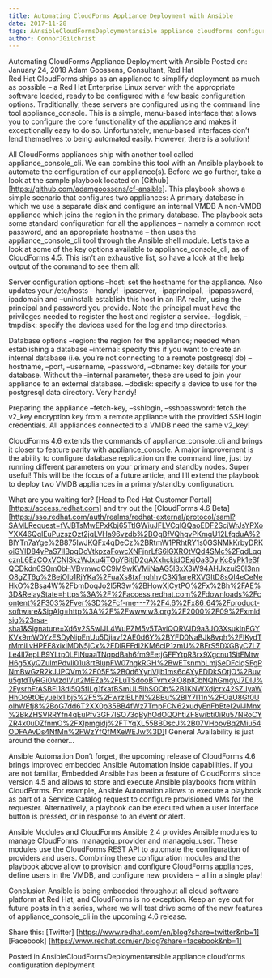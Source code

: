 ```yaml
---
title: Automating CloudForms Appliance Deployment with Ansible 
date: 2017-11-28
tags: AAnsibleCloudFormsDeploymentansible appliance cloudforms configuration deployment 
author: ConnorJGilchrist
---
```


Automating CloudForms Appliance Deployment with Ansible
Posted on: January 24, 2018
Adam Goossens, Consultant, Red Hat  
Red Hat CloudForms ships as an appliance to simplify deployment as much as possible – a Red Hat Enterprise Linux server with the appropriate software loaded, ready to be configured with a few basic configuration options.
Traditionally, these servers are configured using the command line tool appliance_console. This is a simple, menu-based interface that allows you to configure the core functionality of the appliance and makes it exceptionally easy to do so. Unfortunately, menu-based interfaces don’t lend themselves to being automated easily.
However, there is a solution!
  
All CloudForms appliances ship with another tool called appliance_console_cli. We can combine this tool with an Ansible playbook to automate the configuration of our appliance(s).
Before we go further, take a look at the sample playbook located on [Github] [https://github.com/adamgoossens/cf-ansible]. This playbook shows a simple scenario that configures two appliances:
A primary database in which we use a separate disk and configure an internal VMDB
A non-VMDB appliance which joins the region in the primary database.
The playbook sets some standard configuration for all the appliances – namely a common root password, and an appropriate hostname – then uses the appliance_console_cli tool through the Ansible shell module.
Let’s take a look at some of the key options available to appliance_console_cli, as of CloudForms 4.5. This isn’t an exhaustive list, so have a look at the help output of the command to see them all:
  
Server configuration options
–host: set the hostname for the appliance. Also updates your /etc/hosts – handy!
–ipaserver, –ipaprincipal, –ipapassword, –ipadomain and –uninstall: establish this host in an IPA realm, using the principal and password you provide. Note the principal must have the privileges needed to register the host and register a service.
–logdisk, –tmpdisk: specify the devices used for the log and tmp directories.
  
Database options
–region: the region for the appliance; needed when establishing a database
–internal: specify this if you want to create an internal database (i.e. you’re not connecting to a remote postgresql db)
–hostname, –port, –username, –password, –dbname: key details for your database. Without the –internal parameter, these are used to join your appliance to an external database.
–dbdisk: specify a device to use for the postgresql data directory. Very handy!
  
Preparing the appliance
–fetch-key, –sshlogin, –sshpassword: fetch the v2_key encryption key from a remote appliance with the provided SSH login credentials. All appliances connected to a VMDB need the same v2_key!
  
CloudForms 4.6 extends the commands of appliance_console_cli and brings it closer to feature parity with appliance_console. A major improvement is the ability to configure database replication on the command line, just by running different parameters on your primary and standby nodes. Super useful! This will be the focus of a future article, and I’ll extend the playbook to deploy two VMDB appliances in a primary/standby configuration.
  
What are you waiting for? [Head to Red Hat Customer Portal] [https://access.redhat.com] and try out the [CloudForms 4.6 Beta] [https://sso.redhat.com/auth/realms/redhat-external/protocol/saml?SAMLRequest=fVJBTsMwEPxKbj65TtIGWiuJFLVCqlQQaoEDF2ScjWrJsYPXoYXX46QqlEuPuzszOzt2jqLVHa96vzdb%2BOgBfVQhgvPKmqU12LfgduA%2BlYTn7aYge%2B875IwJKQFx4qDeCz%2BRtmW1PRhtRY1s0GSNMkKrbyDRKoiGYlD84yPaS7IIBpgDoVtkpzaFowcXNFjnrLfS6lGXROtVQd4SMc%2FqdLqgcznL6EzCOxVCNlSkzWJxu4iTOpYBitjD2qAXxhckjdOExjOa3DylKc8yPk1eSfQCDkdn6SQm0bHVBvmwqCC9M9wKVMiNaAG5l3xX3W94AHJxzuiS0l3nnO8gZT6g%2BejOlb1RjYKa%2FuaXs8txfnqhhyC3Xj1areRXVGltD8sQl4eCeNeHkO%2Bsa4W%2FbmDoqJo2I5R3w%2BHowXjCytPO%2Fx%2Bh%2FAE%3D&RelayState=https%3A%2F%2Faccess.redhat.com%2Fdownloads%2Fcontent%2F303%2Fver%3D%2Fcf-me---7%2F4.6%2Fx86_64%2Fproduct-software&SigAlg=http%3A%2F%2Fwww.w3.org%2F2000%2F09%2Fxmldsig%23rsa-sha1&Signature=Xd6v2SSwlJL4WuPZM5v5TAviQORVJD9a3JO3XsukInFGYKVx9mW0YzESDyNipEnUu5Djiavf2AE0d6Y%2BYFD0NaBJk8vph%2FlKydTrMmiLvHPEE8xixIMDN5jCx%2FDlRFFdl2KM6ciP1zmU%2BFrS5DXGByC7L7Le4lI7epLB9YLtp0LFINuaaTNqpdBah6fm9EetjGFFYtpR3rx9Xgcnu1SitFMtwH6g5XyQZuImPdvIi01u8rtBlupFW07ngkRGH%2BwETsnmbLmjSeDFclqSFgPNmBwGzR2kJJPQVm%2F05F%2B0d6YyriVljb1ms6cAYyEDDkSOtjO%2Buvu5gtdTyRGi0MzdIVut2MEZa%2FLuTSdooBTvmx9lO8pICbNQhGmgyJ7DIJ%2FysrhFrASBFl18di5Q5fILg1fkafBSmUL5lhSOOb%2B1KNWXdjcrx42SZJyaWHhOo9tOEyueIx1lbj5%2F5%2FwrzlBLhN%2BBu%2BIY7I11n%2FOaU8Gt0UoIhWEfj8%2BoG7dd6T2XX0p35BB4fWz7TmpFCN62xudyEnFbBteI2vlJMnx%2BkZHSVRRYfn4qEuPfv3GF7ISO73qByhOdOQQhtiZF8wibti0iRu57NRoCYZR4x0uDZfnmO%2FXIpmgidj%2FTYqXL55BBDscJ%2B07VHbpvBq2Miu54ODFAAvDs4NfMn%2FWzYfQfMXeWEJw%3D]! General Availability is just around the corner…
  
Ansible Automation
Don’t forget, the upcoming release of CloudForms 4.6 brings improved embedded Ansible Automation Inside capabilities. If you are not familiar, Embedded Ansible has been a feature of CloudForms since version 4.5 and allows to store and execute Ansible playbooks from within CloudForms.
For example, Ansible Automation allows to execute a playbook as part of a Service Catalog request to configure provisioned VMs for the requester. Alternatively, a playbook can be executed when a user interface button is pressed, or in response to an event or alert.
  
Ansible Modules and CloudForms
Ansible 2.4 provides Ansible modules to manage CloudForms: manageiq_provider and manageiq_user. These modules use the CloudForms REST API to automate the configuration of providers and users.
Combining these configuration modules and the playbook above allow to provision and configure CloudForms appliances, define users in the VMDB, and configure new providers – all in a single play!
  
Conclusion
Ansible is being embedded throughout all cloud software platform at Red Hat, and CloudForms is no exception. Keep an eye out for future posts in this series, where we will test drive some of the new features of appliance_console_cli in the upcoming 4.6 release.

Share this:
[Twitter] [https://www.redhat.com/en/blog?share=twitter&nb=1]
[Facebook] [https://www.redhat.com/en/blog?share=facebook&nb=1]

Posted in AnsibleCloudFormsDeploymentansible appliance cloudforms configuration deployment
